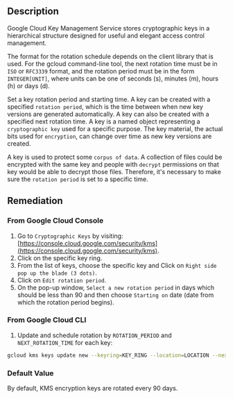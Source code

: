 ## Description

Google Cloud Key Management Service stores cryptographic keys in a hierarchical structure designed for useful and elegant access control management.

The format for the rotation schedule depends on the client library that is used. For the gcloud command-line tool, the next rotation time must be in `ISO` or `RFC3339` format, and the rotation period must be in the form `INTEGER[UNIT]`, where units can be one of seconds (s), minutes (m), hours (h) or days (d).

Set a key rotation period and starting time. A key can be created with a specified `rotation period`, which is the time between when new key versions are generated automatically. A key can also be created with a specified next rotation time. A key is a named object representing a `cryptographic key` used for a specific purpose. The key material, the actual bits used for `encryption`, can change over time as new key versions are created.

A key is used to protect some `corpus of data`. A collection of files could be encrypted with the same key and people with `decrypt` permissions on that key would be able to decrypt those files. Therefore, it's necessary to make sure the `rotation period` is set to a specific time.

## Remediation

### From Google Cloud Console

1. Go to `Cryptographic Keys` by visiting: [https://console.cloud.google.com/security/kms](https://console.cloud.google.com/security/kms).
2. Click on the specific key ring.
3. From the list of keys, choose the specific key and Click on `Right side pop up the blade (3 dots)`.
4. Click on `Edit rotation period`.
5. On the pop-up window, `Select a new rotation period` in days which should be less than 90 and then choose `Starting on` date (date from which the rotation period begins).

### From Google Cloud CLI

1. Update and schedule rotation by `ROTATION_PERIOD` and `NEXT_ROTATION_TIME` for each key:

```bash
gcloud kms keys update new --keyring=KEY_RING --location=LOCATION --next-rotation-time=NEXT_ROTATION_TIME --rotation-period=ROTATION_PERIOD
```

### Default Value

By default, KMS encryption keys are rotated every 90 days.
